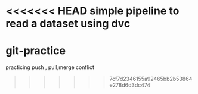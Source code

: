 <<<<<<< HEAD
simple pipeline to read a dataset using dvc
=======
# git-practice
practicing push , pull,merge conflict
>>>>>>> 7cf7d2346155a92465bb2b53864e278d6d3dc474
